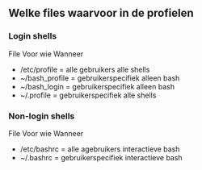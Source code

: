 ## Welke files waarvoor in de profielen
### Login shells
File                        Voor wie                  Wanneer
- /etc/profile      =       alle gebruikers           alle shells
- ~/bash_profile    =       gebruikerspecifiek        alleen bash
- ~/bash_login      =       gebruikerspecifiek        alleen bash
- ~/.profile        =       gebruikerspecifiek        alle shells
### Non-login shells
File                        Voor wie                  Wanneer
- /etc/bashrc       =       alle agebruikers          interactieve bash
- ~/.bashrc         =       gebruikerspecifiek        interactieve bash    